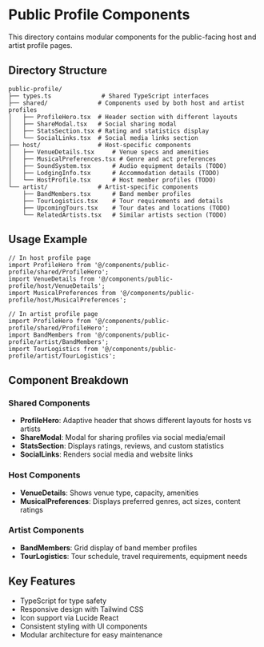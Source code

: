 # Public Profile Components

This directory contains modular components for the public-facing host and artist profile pages.

## Directory Structure

```
public-profile/
├── types.ts              # Shared TypeScript interfaces
├── shared/              # Components used by both host and artist profiles
│   ├── ProfileHero.tsx  # Header section with different layouts
│   ├── ShareModal.tsx   # Social sharing modal
│   ├── StatsSection.tsx # Rating and statistics display
│   └── SocialLinks.tsx  # Social media links section
├── host/                # Host-specific components
│   ├── VenueDetails.tsx     # Venue specs and amenities
│   ├── MusicalPreferences.tsx # Genre and act preferences
│   ├── SoundSystem.tsx      # Audio equipment details (TODO)
│   ├── LodgingInfo.tsx      # Accommodation details (TODO)
│   └── HostProfile.tsx      # Host member profiles (TODO)
└── artist/              # Artist-specific components
    ├── BandMembers.tsx      # Band member profiles
    ├── TourLogistics.tsx    # Tour requirements and details
    ├── UpcomingTours.tsx    # Tour dates and locations (TODO)
    └── RelatedArtists.tsx   # Similar artists section (TODO)
```

## Usage Example

```tsx
// In host profile page
import ProfileHero from '@/components/public-profile/shared/ProfileHero';
import VenueDetails from '@/components/public-profile/host/VenueDetails';
import MusicalPreferences from '@/components/public-profile/host/MusicalPreferences';

// In artist profile page
import ProfileHero from '@/components/public-profile/shared/ProfileHero';
import BandMembers from '@/components/public-profile/artist/BandMembers';
import TourLogistics from '@/components/public-profile/artist/TourLogistics';
```

## Component Breakdown

### Shared Components
- **ProfileHero**: Adaptive header that shows different layouts for hosts vs artists
- **ShareModal**: Modal for sharing profiles via social media/email
- **StatsSection**: Displays ratings, reviews, and custom statistics
- **SocialLinks**: Renders social media and website links

### Host Components
- **VenueDetails**: Shows venue type, capacity, amenities
- **MusicalPreferences**: Displays preferred genres, act sizes, content ratings

### Artist Components  
- **BandMembers**: Grid display of band member profiles
- **TourLogistics**: Tour schedule, travel requirements, equipment needs

## Key Features
- TypeScript for type safety
- Responsive design with Tailwind CSS
- Icon support via Lucide React
- Consistent styling with UI components
- Modular architecture for easy maintenance